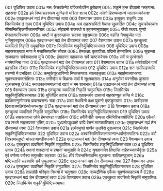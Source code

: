 001	युधिष्ठिर उवाच
001a	मत्तः कैतवकेनैव यज्जितोऽस्मि दुरोदरम्
001c	शकुने हन्त दीव्यामो ग्लहमानाः सहस्रशः
002a	इमे निष्कसहस्रस्य कुण्डिनो भरिताः शतम्
002c	कोशो हिरण्यमक्षय्यं जातरूपमनेकशः
002e	एतद्राजन्धनं मह्यं तेन दीव्याम्यहं त्वया
003	वैशम्पायन उवाच
003a	इत्युक्तः शकुनिः प्राह जितमित्येव तं नृपम्
004	युधिष्ठिर उवाच
004a	अयं सहस्रसमितो वैयाघ्रः सुप्रवर्तितः
004c	सुचक्रोपस्करः श्रीमान्किङ्किणीजालमण्डितः
005a	संह्रादनो राजरथो य इहास्मानुपावहत्
005c	जैत्रो रथवरः पुण्यो मेघसागरनिःस्वनः
006a	अष्टौ यं कुररच्छायाः सदश्वा राष्ट्रसम्मताः
006c	वहन्ति नैषामुच्येत पदा भूमिमुपस्पृशन्
006e	एतद्राजन्धनं मह्यं तेन दीव्याम्यहं त्वया
007	वैशम्पायन उवाच
007a	एतच्छ्रुत्वा व्यवसितो निकृतिं समुपाश्रितः
007c	जितमित्येव शकुनिर्युधिष्ठिरमभाषत
008	युधिष्ठिर उवाच
008a	सहस्रसङ्ख्या नागा मे मत्तास्तिष्ठन्ति सौबल
008c	हेमकक्षाः कृतापीडाः पद्मिनो हेममालिनः
009a	सुदान्ता राजवहनाः सर्वशब्दक्षमा युधि
009c	ईषादन्ता महाकायाः सर्वे चाष्टकरेणवः
010a	सर्वे च पुरभेत्तारो नगमेघनिभा गजाः
010c	एतद्राजन्धनं मह्यं तेन दीव्याम्यहं त्वया
011	वैशम्पायन उवाच
011a	तमेवंवादिनं पार्थं प्रहसन्निव सौबलः
011c	जितमित्येव शकुनिर्युधिष्ठिरमभाषत
012	युधिष्ठिर उवाच
012a	शतं दासीसहस्राणि तरुण्यो मे प्रभद्रिकाः
012c	कम्बुकेयूरधारिण्यो निष्ककण्ठ्यः स्वलङ्कृताः
013a	महार्हमाल्याभरणाः सुवस्त्राश्चन्दनोक्षिताः
013c	मणीन्हेम च बिभ्रत्यः सर्वा वै सूक्ष्मवाससः
014a	अनुसेवां चरन्तीमाः कुशला नृत्यसामसु
014c	स्नातकानाममात्यानां राज्ञां च मम शासनात्
014e	एतद्राजन्धनं मह्यं तेन दीव्याम्यहं त्वया
015	वैशम्पायन उवाच
015a	एतच्छ्रुत्वा व्यवसितो निकृतिं समुपाश्रितः
015c	जितमित्येव शकुनिर्युधिष्ठिरमभाषत
016	युधिष्ठिर उवाच
016a	एतावन्त्येव दासानां सहस्राण्युत सन्ति मे
016c	प्रदक्षिणानुलोमाश्च प्रावारवसनाः सदा
017a	प्राज्ञा मेधाविनो दक्षा युवानो मृष्टकुण्डलाः
017c	पात्रीहस्ता दिवारात्रमतिथीन्भोजयन्त्युत
017e	एतद्राजन्धनं मह्यं तेन दीव्याम्यहं त्वया
018	वैशम्पायन उवाच
018a	एतच्छ्रुत्वा व्यवसितो निकृतिं समुपाश्रितः
018c	जितमित्येव शकुनिर्युधिष्ठिरमभाषत
019	युधिष्ठिर उवाच
019a	रथास्तावन्त एवेमे हेमभाण्डाः पताकिनः
019c	हयैर्विनीतैः सम्पन्ना रथिभिश्चित्रयोधिभिः
020a	एकैको यत्र लभते सहस्रपरमां भृतिम्
020c	युध्यतोऽयुध्यतो वापि वेतनं मासकालिकम्
020e	एतद्राजन्धनं मह्यं तेन दीव्याम्यहं त्वया
021	वैशम्पायन उवाच
021a	इत्येवमुक्ते पार्थेन कृतवैरो दुरात्मवान्
021c	जितमित्येव शकुनिर्युधिष्ठिरमभाषत
022	युधिष्ठिर उवाच
022a	अश्वांस्तित्तिरिकल्माषान्गान्धर्वान्हेममालिनः
022c	ददौ चित्ररथस्तुष्टो यांस्तान्गाण्डीवधन्वने
022e	एतद्राजन्धनं मह्यं तेन दीव्याम्यहं त्वया
023	वैशम्पायन उवाच
023a	एतच्छ्रुत्वा व्यवसितो निकृतिं समुपाश्रितः
023c	जितमित्येव शकुनिर्युधिष्ठिरमभाषत
024	युधिष्ठिर उवाच
024a	रथानां शकटानां च हयानां चायुतानि मे
024c	युक्तानामेव तिष्ठन्ति वाहैरुच्चावचैर्वृताः
025a	एवं वर्णस्य वर्णस्य समुच्चीय सहस्रशः
025c	क्षीरं पिबन्तस्तिष्ठन्ति भुञ्जानाः शालितण्डुलान्
026a	षष्टिस्तानि सहस्राणि सर्वे पृथुलवक्षसः
026c	एतद्राजन्धनं मह्यं तेन दीव्याम्यहं त्वया
027	वैशम्पायन उवाच
027a	एतच्छ्रुत्वा व्यवसितो निकृतिं समुपाश्रितः
027c	जितमित्येव शकुनिर्युधिष्ठिरमभाषत
028	युधिष्ठिर उवाच
028a	ताम्रलोहैः परिवृता निधयो मे चतुःशताः
028c	पञ्चद्रौणिक एकैकः सुवर्णस्याहतस्य वै
028e	एतद्राजन्धनं मह्यं तेन दीव्याम्यहं त्वया
029	वैशम्पायन उवाच
029a	एतच्छ्रुत्वा व्यवसितो निकृतिं समुपाश्रितः
029c	जितमित्येव शकुनिर्युधिष्ठिरमभाषत
